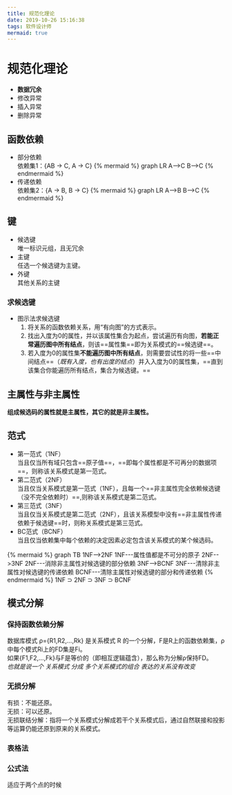 ```yaml
---
title: 规范化理论
date: 2019-10-26 15:16:38
tags: 软件设计师
mermaid: true
---
```

# 规范化理论
- **数据冗余**
- 修改异常
- 插入异常
- 删除异常

## 函数依赖
- 部分依赖<br>
依赖集1：{AB -> C, A -> C}
{% mermaid %}
graph LR
A-->C
B-->C
{% endmermaid %}
- 传递依赖<br>
依赖集2：{A -> B, B -> C}
{% mermaid %}
graph LR
A-->B
B-->C
{% endmermaid %}

## 键
- 候选键<br>
    唯一标识元组，且无冗余 
- 主键<br>
    任选一个候选键为主键。
- 外键<br>
    其他关系的主键

### 求候选键
- 图示法求候选键
    1. 将关系的函数依赖关系，用“有向图”的方式表示。
    2. 找出入度为0的属性，并以该属性集合为起点，尝试遍历有向图，**若能正常遍历图中所有结点**，则该==属性集==即为关系模式的==候选键==。
    3. 若入度为0的属性集**不能遍历图中所有结点**，则需要尝试性的将一些==中间结点==（*既有入度，也有出度的结点*）并入入度为0的属性集，==直到该集合你能遍历所有结点，集合为候选键。==

## 主属性与非主属性
**组成候选码的属性就是主属性，其它的就是非主属性。**

## 范式
- 第一范式（1NF）<br>
当且仅当所有域只包含==原子值==，==即每个属性都是不可再分的数据项==，则称该关系模式是第一范式。
- 第二范式（2NF）<br>
当且仅当关系模式是第一范式（1NF），且每一个==非主属性完全依赖候选键（没不完全依赖时）==,则称该关系模式是第二范式。
- 第三范式（3NF）<br>
当且仅当关系模式是第二范式（2NF），且该关系模型中没有==非主属性传递依赖于候选键==时，则称关系模式是第三范式。
- BC范式（BCNF）<br>
当且仅当依赖集中每个依赖的决定因素必定包含该关系模式的某个候选码。

{% mermaid %}
graph TB
1NF-->2NF
1NF---属性值都是不可分的原子
2NF-->3NF
2NF---消除非主属性对候选键的部分依赖
3NF-->BCNF
3NF---清除非主属性对候选键的传递依赖
BCNF---清除主属性对候选键的部分和传递依赖
{% endmermaid %}
1NF ⊃ 2NF ⊃ 3NF ⊃ BCNF

## 模式分解
### 保持函数依赖分解
数据库模式 ρ={R1,R2,...,Rk} 是关系模式 R 的一个分解，F是R上的函数依赖集，ρ中每个模式Ri上的FD集是Fi。<br>
如果{F1,F2,...,Fk}与F是等价的（即相互逻辑蕴含），那么称为分解ρ保持FD。<br>
*也就是说一个 关系模式 分成 多个关系模式的组合 表达的关系没有改变*
### 无损分解
有损：不能还原。<br>
无损：可以还原。<br>
无损联结分解：指将一个关系模式分解成若干个关系模式后，通过自然联接和投影等运算仍能还原到原来的关系模式。
### 表格法
### 公式法
适应于两个点的时候